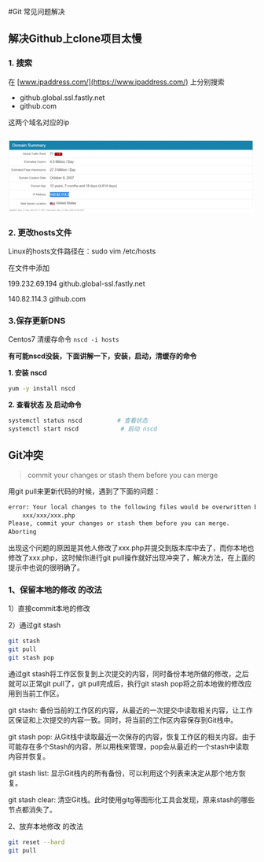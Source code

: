 #Git 常见问题解决

## 解决Github上clone项目太慢

### 1. 搜索

在 [www.ipaddress.com/](https://www.ipaddress.com/) 上分别搜索

- github.global.ssl.fastly.net
- github.com

这两个域名对应的ip

### ![image-20210323230219453](../assets/image-20210323230219453.png)

### 2. 更改hosts文件

Linux的hosts文件路径在：sudo vim /etc/hosts

在文件中添加

199.232.69.194 github.global-ssl.fastly.net

140.82.114.3 github.com

### 3.保存更新DNS

Centos7 清缓存命令 `nscd -i hosts`

**有可能nscd没装，下面讲解一下，安装，启动，清缓存的命令**

**1. 安装 nscd**

```sh
yum -y install nscd
```

**2. 查看状态 及 启动命令**

```sh
systemctl status nscd          # 查看状态
systemctl start nscd            # 启动 nscd
```

## Git冲突

> commit your changes or stash them before you can merge

用git pull来更新代码的时候，遇到了下面的问题：

```sh
error: Your local changes to the following files would be overwritten by merge:
    xxx/xxx/xxx.php
Please, commit your changes or stash them before you can merge.
Aborting
```

出现这个问题的原因是其他人修改了xxx.php并提交到版本库中去了，而你本地也修改了xxx.php，这时候你进行git pull操作就好出现冲突了，解决方法，在上面的提示中也说的很明确了。

### 1、保留本地的修改 的改法

1）直接commit本地的修改

2）通过git stash

```sh
git stash
git pull
git stash pop
```

通过git stash将工作区恢复到上次提交的内容，同时备份本地所做的修改，之后就可以正常git pull了，git pull完成后，执行git stash pop将之前本地做的修改应用到当前工作区。

git stash: 备份当前的工作区的内容，从最近的一次提交中读取相关内容，让工作区保证和上次提交的内容一致。同时，将当前的工作区内容保存到Git栈中。

git stash pop: 从Git栈中读取最近一次保存的内容，恢复工作区的相关内容。由于可能存在多个Stash的内容，所以用栈来管理，pop会从最近的一个stash中读取内容并恢复。

git stash list: 显示Git栈内的所有备份，可以利用这个列表来决定从那个地方恢复。

git stash clear: 清空Git栈。此时使用gitg等图形化工具会发现，原来stash的哪些节点都消失了。

2、放弃本地修改 的改法

```sh
git reset --hard
git pull
```

### 